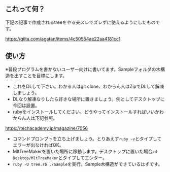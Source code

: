 ## これって何？
下記の記事で作成されるtreeをやる夫スレでズレずに使えるようにしたものです。

https://qiita.com/agatan/items/4c50554ae22aa4181cc1

## 使い方
※普段プログラムを書かないユーザー向けに書いてます。Sampleフォルダの木構造を出すことを目標にします。
- これをDLして下さい。わかる人はgit clone、わからん人はZipでDLして解凍しましょう。
- DLなり解凍なりしたら好きな場所に置きましょう。例としてデスクトップに今回は設置。
- rubyをインストールしてください。どうやってインストールすればいいかわからん人は下記参照。

https://techacademy.jp/magazine/7056

- コマンドプロンプトを立ち上げましょう。とりあえず`ruby -v`とタイプしてエラーが出なければOK。
- MltTreeMakerを置いた場所に移動します。デスクトップに置いた場合`cd Desktop/MltTreeMaker`とタイプしてエンター。
- `ruby -U tree.rb ./Sample`を実行。Sample木構造ができているはずです。

